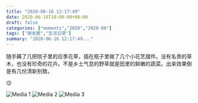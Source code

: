 ```yaml
---
title: "2020-06-16 12:17:49"
date: 2020-06-16T10:00:00+08:00
draft: false
categories: ["moments","2020","2020-06"]
tags: ["朋友圈","生活记录"]
summary: "2020-06-16 12:17:49..."
---
```


随手薅了几把院子里的应季花草，插在瓶子里做了几个小花艺摆件。没有名贵的草木，也没有珍奇的花卉。不是乡土气息的野草就是田里的鲜嫩的蔬菜。出来效果倒是有几份清新别致。

😌

![Media 1](/Moments/photos/2020-06-16/202006161217490.jpg)
![Media 2](/Moments/photos/2020-06-16/202006161217491.jpg)
![Media 3](/Moments/photos/2020-06-16/202006161217492.jpg)

